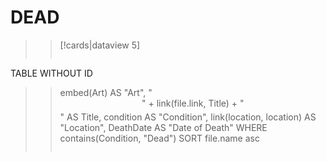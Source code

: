 # DEAD
>> [!cards|dataview 5]
>>```dataview
TABLE WITHOUT ID
>>	embed(Art) AS "Art",
>>     "<span style='display: block; border-bottom: 2px solid var(--accent); text-align: center; margin-bottom: 5px;'>" + link(file.link, Title) + "</span>" AS Title,
>>	condition AS "Condition",
>>	link(location, location) AS "Location",
>>	DeathDate AS "Date of Death"
WHERE contains(Condition, "Dead")
>>SORT file.name asc
>>```